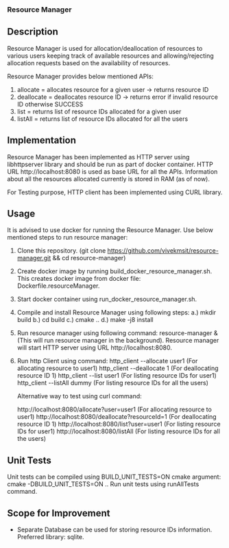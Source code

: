 ### Resource Manager

## Description

Resource Manager is used for allocation/deallocation of resources to various users keeping track of available resources and allowing/rejecting allocation requests based on the availability of resources.

Resource Manager provides below mentioned APIs:

1. allocate = allocates resource for a given user -> returns resource ID
2. deallocate = deallocates resource ID -> returns error if invalid resource ID otherwise SUCCESS
3. list = returns list of resource IDs allocated for a given user
4. listAll = returns list of resource IDs allocated for all the users


## Implementation

Resource Manager has been implemented as HTTP server using libhttpserver library and should be run as part of docker container.
HTTP URL http://localhost:8080 is used as base URL for all the APIs.
Information about all the resources allocated currently is stored in RAM (as of now).

For Testing purpose, HTTP client has been implemented using CURL library.

## Usage

It is advised to use docker for running the Resource Manager. 
Use below mentioned steps to run resource manager:

1. Clone this repository. (git clone https://github.com/vivekmsit/resource-manager.git && cd resource-manager)
2. Create docker image by running build_docker_resource_manager.sh. This creates docker image from docker file: Dockerfile.resourceManager.
3. Start docker container using run_docker_resource_manager.sh. 
4. Compile and install Resource Manager using following steps:
   a.) mkdir build
   b.) cd build
   c.) cmake ..
   d.) make -j8 install
5. Run resource manager using following command: resource-manager & (This will run resource manager in the background). Resource manager
   will start HTTP server using URL http://localhost:8080.
6. Run http Client using command:
   http_client --allocate user1 (For allocating resource to user1)
   http_client --deallocate 1 (For deallocating resource ID 1)
   http_client --list user1 (For listing resource IDs for user1)
   http_client --listAll dummy (For listing resource IDs for all the users)

   Alternative way to test using curl command:

   http://localhost:8080/allocate?user=user1 (For allocating resource to user1)
   http://localhost:8080/deallocate?resourceId=1 (For deallocating resource ID 1)
   http://localhost:8080/list?user=user1 (For listing resource IDs for user1)
   http://localhost:8080/listAll (For listing resource IDs for all the users)

## Unit Tests

Unit tests can be compiled using BUILD_UNIT_TESTS=ON cmake argument: cmake -DBUILD_UNIT_TESTS=ON ..
Run unit tests using runAllTests command.

## Scope for Improvement
* Separate Database can be used for storing resource IDs information. Preferred library: sqlite.




